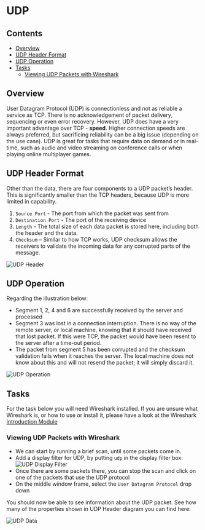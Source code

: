# UDP



<!--TOC_START-->
## Contents
- [Overview](#overview)
- [UDP Header Format](#udp-header-format)
- [UDP Operation](#udp-operation)
- [Tasks](#tasks)
	- [Viewing UDP Packets with Wireshark](#viewing-udp-packets-with-wireshark)

<!--TOC_END-->
## Overview
User Datagram Protocol (UDP) is connectionless and not as reliable a service as TCP. There is no acknowledgement of packet delivery, sequencing or even error recovery.
However, UDP does have a very important advantage over TCP - **speed**.
Higher connection speeds are always preferred, but sacrificing reliability can be a big issue (depending on the use case).
UDP is great for tasks that require data on demand or in real-time, such as audio and video streaming on conference calls or when playing online multiplayer games.

## UDP Header Format
Other than the data, there are four components to a UDP packet’s header. This is significantly smaller than the TCP headers, because UDP is more limited in capability.

1. `Source Port` - The port from which the packet was sent from
2. `Destination Port` - The port of the receiving device
3. `Length` - The total size of each data packet is stored here, including both the header and the
data.
4. `Checksum` – Similar to how TCP works, UDP checksum allows the receivers to validate
the incoming data for any corrupted parts of the message. 

![UDP Header](https://lh3.googleusercontent.com/g8GbrocvKB53cwpqiWtSqxgnmkdiUJMQOLsfd4gxkTf2Qq82nASrHXe2oTtMa_MVmzuuH33K0F8T7cNDunhBHnGKQQhmir5LyacyCWpPEQA63kZrPMSpYYKc4Ch_g_oMbpAqzXxv6iivDz7L0S64gP7cHyGCVndcpHtHie4hjGYhePBTtVr9SJ14w7eRB8tirtFFbOBRMuocYiUB-42wnNP3rOq6nUnqGwolgM5Sf9-P0YQfX7HipbyOcDcXTX42TKnvHrdnpHVndv6YIByhNKpRM-opAKrTbrbtfl6sEzlg5Ip-rZB-8QCf755dn-L2g1tYmvKoJHic_fs6ZOSj2K0Il3ybk5k-b5DhsfrQ1EOD3XJv8kCL-E4i1IriAIchgB_ZMM5EFBizbcE1FyZ4RLRnHJtVzLf7vuBzr9RMGi9W22vsm6ad_6K1-P1Z3WokXc4-a2nPyHvf_Fis9vldJ9WsdJeiKc-OBS2D7yk-rdQuwp_XRm_2uRae1_HET7RRcHjq9N45EOtA87OPJGVvXbPQkuLwtJCE4Alm3Fyec4zNzfDoVS4XVGwi1b9UkS33exSPOmTWnXhBB0kzwLJDSj83g6wRWuoE4LtmCXxbhBx-srU3XFCGdVRfTaJ7BU4aar20lkjIgqNgCfS-7c2nKS7pUBEixcdIfbIb8e8lUE08XS3vmDtT89tmfp5-dPNsEwqpYh73yFRNieu33IiXQifD50QDXX5uRVoWyrtZMMK1XYAE=w1084-h341-no)

## UDP Operation
Regarding the illustration below:

- Segment 1, 2, 4 and 6 are successfully received by the server and processed
- Segment 3 was lost in a connection interruption. There is no way of the remote server, or local machine, knowing that it should have received that lost packet. If this were TCP, the packet would have been resent to the server after a time-out period.
- The packet from segment 5 has been corrupted and the checksum validation fails when it reaches the server. The local machine does not know about this and will not resend the packet; it will simply discard it.

![UDP Operation](https://lh3.googleusercontent.com/kskI1eWHh67F2Nbh1raZeNNllsbIPdl9bh6bqC9_XKkRx3VHkE34ToBYZNsEjtlrfRog7vXYhrrJ5JEkDdfgEbgvp4V95F7f1PbbO3rxAiF8SC-d0zfv27lu5WJ-KGk-wQrDdXPiv9paqM5pnvONDSfOlwfmWSOzEdLJRx4vsG9oyQ6kxu3tEbhEy4ktU4DtGfhvohTSMx5hpVab4tP618_eacN8ji-8PpD3A6BIXIfZruxAus8prZyak0aTeChW2KeLoVL35PzH3_NRiH0d23ZrOaT-eZF7yD5Rf8pqyP4C4UAJRLP_HTu-a8z13NRSOaMezE7bB42GMImQA2GOnrjOvXaNhJEzAMuouVTg98NxFLJc4-0o-RkHjf1yqpDjVFahC6-lx7jxYhu_OTXsE5MnQQs7t8NVwOmCzEgRkvKAViRH4xNUgCe_IKO_L5Ys8CGEmiqZ7d9sUE81zRcE_tnHaK5sNneVxaIiXZLIp6KFeRkcCOQ4qZ1CkXGgXj70L-ZF6O79m22mjQmwvaewNu62LTNJRiNoDjQUou3Kf-wMK95vtQZd9Sm19x66RdZA32QonJPU_49rFaZccn4OaK3qcE5Q8vCek4-OlBglnokzcwL3keTP9qi1NYZpT1X9Z8nwmrsrG6k4uOQ9GKDZ1yx3oUwbvGyp18GbqddhXgFkHnUuJBD0Fd7gEnI4XgteKOuLIMvT-TyeEjHzNX3zP-ppwED-tkTR1Xxw8s46dXw3Fkt4=w725-h685-no)

## Tasks
For the task below you will need Wireshark installed.
If you are unsure what Wireshark is, or how to use or install it, please have a look at the Wireshark [Introduction Module](/topics/wireshark/modules/introduction)

### Viewing UDP Packets with Wireshark
- We can start by running a brief scan, until some packets come in.
- Add a display filter for UDP, by putting `udp` in the display filter box:
    ![UDP Display Filter](https://lh3.googleusercontent.com/uz5gxaGCQE_guHbfHo9MVM7onIM1qEmtdxzkHTFGRd8hWZHV_PS7KZtnJPcrrNnfJV8oTw2VWiIJ-EHAUfm7UmOPs4xMLseSpqFMCvJ1ELKmw2A4E2xhGnI7D7L0GxxVwFMSYveEqfI3V2NVO268dK6eLRMrGYXbiULBuPhSlCdamh4nefkOITf30Ih2272G-IiT0X5uYXVT9GgOpbHadJwsIDs8FWujTH8iAf5UvgjvH84Rg9OVXPrJB2N8Oc_Ljuy3br5GuGUMKHn8m9jaT9bIKTHihYp3WO4mSpwn-kymrA6rplz9DlKEbu7awkZk6xIH6yTqTStMO4H82Q8yPX5W1NA9nf0IBdeLG-qqCspeVKeM_oW_hfuI8Rf6Y6_WKigAOQ5McmIsQP5pZNeOK-YkkNePLSnTeb8ZbJXiHeJPIlcYhts88X3DkRLNQtVPoHGmAXfHUHVBjwVetBX-tgziDoib6IxCN7tSzHq-uK1bE1ubhxuzXbkLGn1JMtOk2hsYP5ncTAnIOTjg51XVCOE3i27MEtakh5UCFU-6-5wUol6rjnoL_UIVS1tg5S_m8WuTFbPMMzyrvn5xzMmVtgOz8A1gqK_lr5KDHlu9vVh09DFaS93PKER8DWZcUYhYM8nHT0NPW1Zr-Bd0MeqxshAK3pCCdn1aY91I0IsSrH-xhlvswZaiV9mHVv8BcvSXExYH0k_2Kv_6q-zkPQ5JoRvZX56jCWleZB4wpw4qqMVwflK2=w1116-h51-no)
- Once there are some packets there, you can stop the scan and click on one of the packets that use the UDP protocol
- On the middle window frame, select the `User Datagram Protocol` drop down

You should now be able to see information about the UDP packet. See how many of the properties shown in UDP Header diagram you can find here:

![UDP Data](https://lh3.googleusercontent.com/W0ZWp-urebN0f7nyIC17HpXW4IL3XT8WunCu3KH3-K3FL2pEYpmXT74yFVM7eSfdt6iWjH2JppSxqwy0CjmTfV-8Zn28P7tafGXi5aiMm41c30UITk3pQapeRSZ3ohGSkdDDtWeJFl27PLNGZw8cPVEEmhoDiPGyvLUsgthVLPjjXxP2CYdYtP2BKAyeW5yPcmDnOi1hkTcxG_wtfAfBFET1kkImZa9nnyRSoYrup8-BpRE-etXYVJ1Mm-8Fi6owjiEtQZV_yNySMekYmK4j4MHoIFxzanw85Q-k0lIikQ7eAwSbQVxUZoied57IHb0rSijkXznM5338NScibPDurik5CcdiQ9HuzOxIJHb1JmORRyHtMgMgswSLBmbe119qnQRbs4-iIymI3o4u4gC_yPkL1YXJVN4K7O3-k1LvqKlfbBj3KHGUMbJ9f5_Hv7k_2lv06rgretJBULdUSjw4zWZb0MLR6k1QRm4xKSpRRW8xYGifA1MGuQ_QnVJB-dNeYLHVJ0vrRXFKyDhViaWWu--WkiZbZvSAi9awKf_Vv1OvoskH1-rSgNMRPhMISD7YITCYtnZvVr1qJ5UD2qmHYl8wXYs3ECEH_ZmFb6edrnnCfW0xm9aR_O9Eml8JaVTTpzEai76RtwYXt7JQia-zAyfFaS5CzG-w96j8rsy30iA_UVa4Jiz2yMt4jevDJMzKZLsARVqhFNVIy5DySekNeA1LPvRFXDTlCvBwopkQ8dV68_p4=w1181-h1287-no)
